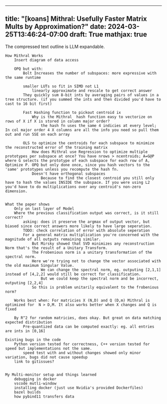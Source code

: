 
---
title: "[koans] Mithral: Usefully Faster Matrix Mults by Approximation?"
date: 2024-03-25T13:46:24-07:00
draft: True
mathjax: true
---

The compressed text outline is LLM expandable.

	How Mithral Works
		Insert diagram of data access

		OPQ but with:
			Bolt Increases the number of subspaces: more expressive with the same runtime

			smaller LUTs so fit in SIMD not L1
				linearly approximate and rescale to get correct answer
			They quickly sum 8-bit ints by averaging pairs of values in a tree structure. (if you summed the ints and then divided you'd have to cast to 16 bit first)

			Fast Hashing function to pickout centroid ix
				Why is the Mithral  hash function easy to vectorize on rows of X if X is stored in column major order?
					the hash fn uses the same 4 indicies at every level; In col major order 4 X columns are all the info you need so pull them out and run SSE on each array

			OLS to optimize the centroids for each subspace to minimize the reconstructed error of the training matrix
				How does Mithral use Regression to optimize multiple prototypes per subspace at once? You have nrows > ncentroids; A=G@P where G selects the prototype of each subspace for each row of A, Optimize P. OPQ but only done once, since you hash vectors to the 'same' prototypes unless you recompute the hash fn.
				Doesn't have orthogonal subspaces
					Because to find the closest centroid you still only have to hash the values INSIDE the subspace. If you were using L2 you'd have to do multiplications over any centroid's non-zero dimension.


	What the paper shows
		Only on last layer of Model
		Where the previous classification output was correct, is it still correct?
			asking: does it preserve the argmax of output vector, but biased since correct answers more likely to have large seperation.
			TODO: check correlation of error with absolute seperation
			For a general matrix multiplication you're concerned with the magnitude of all outputs remaining similar.
				But Mirsky showed that SVD minimizes any reconstruction Norm that's the result of a Unitary Transform.
				The Frobenious norm is a unitary transformation of the spectral norm.
				Here we're trying not to change the vector associated with the old maximum Singular Value.
					We can change the spectral norm, eg. outputing [2,1,1] instead of [4,2,2] would still be correct for classification.
					But we could keep the spectral norm and be incorrect, outputing [2,2,4]
				So this is problem unitarily equivalent to the frobenious norm?

		Works best when: For matricies X (N,D) and Q (D,m) Mithral is optimized for  N > D,M. It also works better when X changes and Q is fixed

		By R^2 for random matricies, does okay. But great on data matching expected distribution
			Pre-quantized data can be computed exactly: eg. all entries are ints in [0,16]

	Existing bugs in the code
		Python version tested for correctness, C++ version tested for speed but implementations not the same.
			speed test with and without changes showed only minor variation, bugs did not cause speedup
		link to gitissues?


	My Multi-monitor setup and things learned
		debugging in docker
		vscode mutli-window
		installing docker (just use Nvidia's provided Dockerfiles)
		bazel builds
		how pybind11 transfers data
